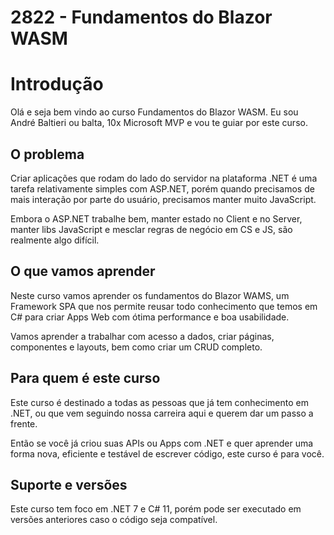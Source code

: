 # 2822 - Fundamentos do Blazor WASM

# Introdução

Olá e seja bem vindo ao curso Fundamentos do Blazor WASM. Eu sou André Baltieri ou balta, 10x Microsoft MVP e vou te guiar por este curso.

## O problema

Criar aplicações que rodam do lado do servidor na plataforma .NET é uma tarefa relativamente simples com ASP.NET, porém quando precisamos de mais interação por parte do usuário, precisamos manter muito JavaScript.

Embora o ASP.NET trabalhe bem, manter estado no Client e no Server, manter libs JavaScript e mesclar regras de negócio em CS e JS, são realmente algo difícil.

## O que vamos aprender

Neste curso vamos aprender os fundamentos do Blazor WAMS, um Framework SPA que nos permite reusar todo conhecimento que temos em C# para criar Apps Web com ótima performance e boa usabilidade.

Vamos aprender a trabalhar com acesso a dados, criar páginas, componentes e layouts, bem como criar um CRUD completo.

## Para quem é este curso

Este curso é destinado a todas as pessoas que já tem conhecimento em .NET, ou que vem seguindo nossa carreira aqui e querem dar um passo a frente. 

Então se você já criou suas APIs ou Apps com .NET e quer aprender uma forma nova, eficiente e testável de escrever código, este curso é para você.

## Suporte e versões

Este curso tem foco em .NET 7 e C# 11, porém pode ser executado em versões anteriores caso o código seja compatível.
